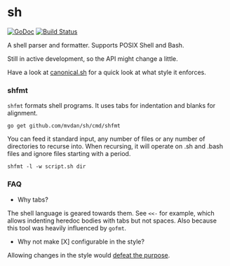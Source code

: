 # sh

[![GoDoc](https://godoc.org/github.com/mvdan/xurls?status.svg)](https://godoc.org/github.com/mvdan/xurls)
[![Build Status](https://travis-ci.org/mvdan/sh.svg?branch=master)](https://travis-ci.org/mvdan/sh)

A shell parser and formatter. Supports POSIX Shell and Bash.

Still in active development, so the API might change a little.

Have a look at [canonical.sh](testdata/canonical.sh) for a quick look at
what style it enforces.

### shfmt

`shfmt` formats shell programs. It uses tabs for indentation and blanks
for alignment.

	go get github.com/mvdan/sh/cmd/shfmt

You can feed it standard input, any number of files or any number of
directories to recurse into. When recursing, it will operate on .sh and
.bash files and ignore files starting with a period.

	shfmt -l -w script.sh dir

### FAQ

* Why tabs?

The shell language is geared towards them. See `<<-` for example, which
allows indenting heredoc bodies with tabs but not spaces. Also because
this tool was heavily influenced by `gofmt`.

* Why not make [X] configurable in the style?

Allowing changes in the style would [defeat the
purpose](https://twitter.com/davecheney/status/720410297027076096).
